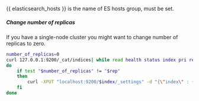 {{ elasticsearch_hosts }} is the name of ES hosts group, must be set.

##### Change number of replicas

If you have a single-node cluster you might want to change number of replicas to zero.

```bash
number_of_replicas=0
curl 127.0.0.1:9200/_cat/indices| while read health status index pri rep docs_count docs_deleted store_size pri_store_size
do
    if test "$number_of_replicas" != "$rep"
    then
        curl -XPUT "localhost:9200/$index/_settings" -d "{\"index\" : { \"number_of_replicas\" : $number_of_replicas }}"
    fi
done
```
